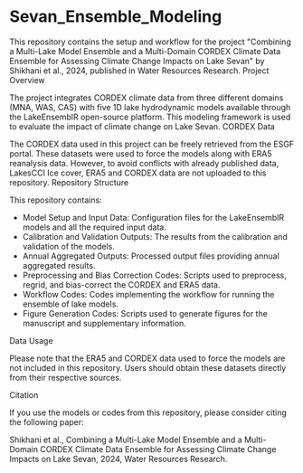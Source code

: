 # Sevan_Ensemble_Modeling
This repository contains the setup and workflow for the project "Combining a Multi-Lake Model Ensemble and a Multi-Domain CORDEX Climate Data Ensemble for Assessing Climate Change Impacts on Lake Sevan" by Shikhani et al., 2024, published in Water Resources Research.
Project Overview

The project integrates CORDEX climate data from three different domains (MNA, WAS, CAS) with five 1D lake hydrodynamic models available through the LakeEnsemblR open-source platform. This modeling framework is used to evaluate the impact of climate change on Lake Sevan.
CORDEX Data

The CORDEX data used in this project can be freely retrieved from the ESGF portal. These datasets were used to force the models along with ERA5 reanalysis data. However, to avoid conflicts with already published data, LakesCCI Ice cover, ERA5 and CORDEX data are not uploaded to this repository.
Repository Structure

This repository contains: 
     
   -   Model Setup and Input Data: Configuration files for the LakeEnsemblR models and all the required input data.  
   -  Calibration and Validation Outputs: The results from the calibration and validation of the models.
   -  Annual Aggregated Outputs: Processed output files providing annual aggregated results.
   -  Preprocessing and Bias Correction Codes: Scripts used to preprocess, regrid, and bias-correct the CORDEX and ERA5 data.
   - Workflow Codes: Codes implementing the workflow for running the ensemble of lake models.
   -  Figure Generation Codes: Scripts used to generate figures for the manuscript and supplementary information.


Data Usage

Please note that the ERA5 and CORDEX data used to force the models are not included in this repository. Users should obtain these datasets directly from their respective sources.


Citation

If you use the models or codes from this repository, please consider citing the following paper:

Shikhani et al., Combining a Multi-Lake Model Ensemble and a Multi-Domain CORDEX Climate Data Ensemble for Assessing Climate Change Impacts on Lake Sevan, 2024, Water Resources Research.
